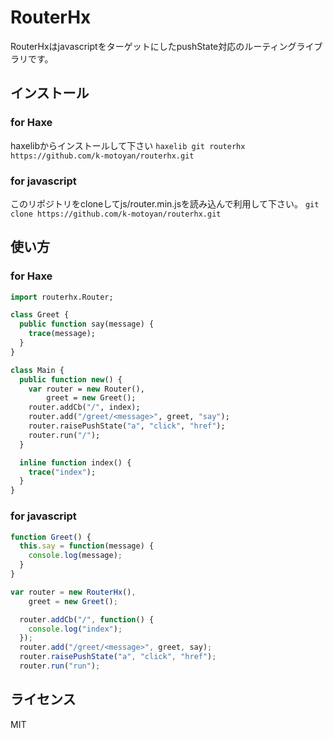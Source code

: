 # RouterHx

RouterHxはjavascriptをターゲットにしたpushState対応のルーティングライブラリです。

## インストール

### for Haxe

haxelibからインストールして下さい
`haxelib git routerhx https://github.com/k-motoyan/routerhx.git`

### for javascript

このリポジトリをcloneしてjs/router.min.jsを読み込んで利用して下さい。
`git clone https://github.com/k-motoyan/routerhx.git`

## 使い方

### for Haxe
```hx
import routerhx.Router;

class Greet {
  public function say(message) {
    trace(message);
  }
}

class Main {
  public function new() {
    var router = new Router(),
        greet = new Greet();
    router.addCb("/", index);
    router.add("/greet/<message>", greet, "say");
    router.raisePushState("a", "click", "href");
    router.run("/");
  }

  inline function index() {
    trace("index");
  }
}
```

### for javascript
```js
function Greet() {
  this.say = function(message) {
    console.log(message);
  }
}

var router = new RouterHx(),
    greet = new Greet();

  router.addCb("/", function() {
    console.log("index");
  });
  router.add("/greet/<message>", greet, say);
  router.raisePushState("a", "click", "href");
  router.run("run");
```

## ライセンス
MIT